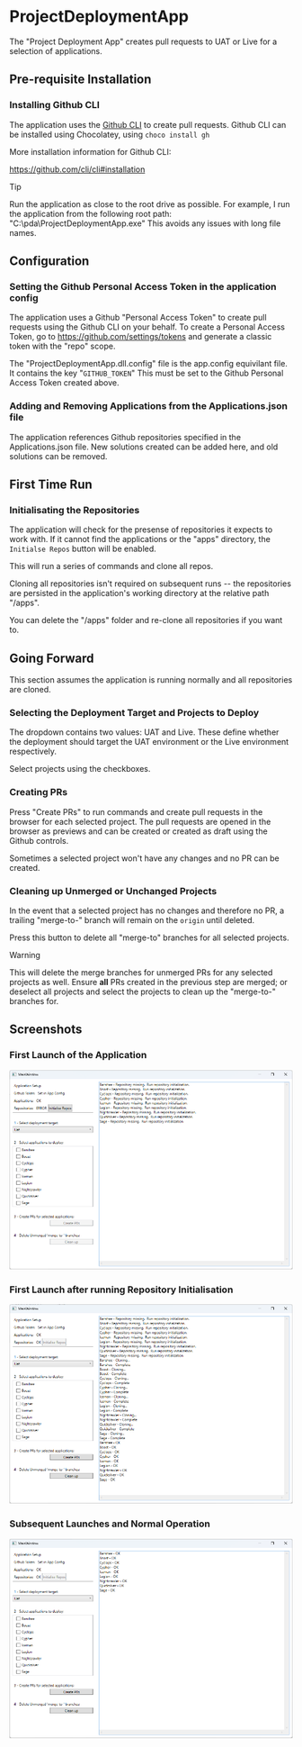 # ProjectDeploymentApp
The "Project Deployment App" creates pull requests to UAT or Live for a selection of applications.

## Pre-requisite Installation

### Installing Github CLI

The application uses the [Github CLI](https://cli.github.com/) to create pull requests.  Github CLI can be installed using Chocolatey, using `choco install gh`

More installation information for Github CLI:

https://github.com/cli/cli#installation

> [!TIP]
> Run the application as close to the root drive as possible.  For example, I run the application from the following root path: "C:\pda\ProjectDeploymentApp.exe"
>This avoids any issues with long file names.

## Configuration

### Setting the Github Personal Access Token in the application config

The application uses a Github "Personal Access Token" to create pull requests using the Github CLI on your behalf.  To create a Personal Access Token, go to https://github.com/settings/tokens and generate a classic token with the "repo" scope.

The "ProjectDeploymentApp.dll.config" file is the app.config equivilant file.  It contains the key "`GITHUB_TOKEN`"  This must be set to the Github Personal Access Token created above.

### Adding and Removing Applications from the Applications.json file

The application references Github repositories specified in the Applications.json file.  New solutions created can be added here, and old solutions can be removed.

## First Time Run

### Initialisating the Repositories

The application will check for the presense of repositories it expects to work with.  If it cannot find the applications or the "apps" directory, the `Initialse Repos` button will be enabled.

This will run a series of commands and clone all repos.

Cloning all repositories isn't required on subsequent runs -- the repositories are persisted in the application's working directory at the relative path "/apps".

You can delete the "/apps" folder and re-clone all repositories if you want to.

## Going Forward

This section assumes the application is running normally and all repositories are cloned.

### Selecting the Deployment Target and Projects to Deploy

The dropdown contains two values: UAT and Live.  These define whether the deployment should target the UAT environment or the Live environment respectively.

Select projects using the checkboxes.

### Creating PRs

Press "Create PRs" to run commands and create pull requests in the browser for each selected project.  The pull requests are opened in the browser as previews and can be created or created as draft using the Github controls.

Sometimes a selected project won't have any changes and no PR can be created.

### Cleaning up Unmerged or Unchanged Projects

In the event that a selected project has no changes and therefore no PR, a trailing "merge-to-" branch will remain on the `origin` until deleted.

Press this button to delete all "merge-to" branches for all selected projects.

> [!WARNING]
> This will delete the merge branches for unmerged PRs for any selected projects as well.  Ensure **all** PRs created in the previous step are merged; or deselect all projects and select the projects to clean up the "merge-to-" branches for.

## Screenshots

### First Launch of the Application

![First Launch 1](images/Project%20Deployment%20App%20-%20First%20Run%20-%201.png)

### First Launch after running Repository Initialisation

![First Launch 2](images/Project%20Deployment%20App%20-%20First%20Run%20-%202.png)

### Subsequent Launches and Normal Operation

![Normal Operation](images/Project%20Deployment%20App%20Ready.png)